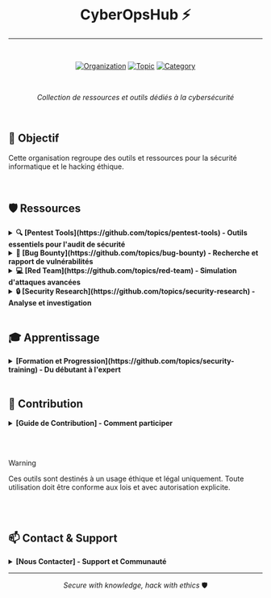 <div align="center">

# CyberOpsHub ⚡
---
<br>

[![Organization](https://img.shields.io/badge/Organization-CyberOpsHub-181717?logo=github)](https://github.com/CyberOpsHub)
[![Topic](https://img.shields.io/badge/Topic-Security-red?logo=github)](https://github.com/topics/security)
[![Category](https://img.shields.io/badge/Category-Pentest-blue?logo=github)](https://github.com/topics/pentest)

<br>

*Collection de ressources et outils dédiés à la cybersécurité*
</div>
<br>

## 🎯 Objectif
Cette organisation regroupe des outils et ressources pour la sécurité informatique et le hacking éthique.

<br>

## 🛡️ Ressources

<details>
<summary><strong>🔍 [Pentest Tools](https://github.com/topics/pentest-tools) - Outils essentiels pour l'audit de sécurité</strong></summary>

- [**Security Assessment**](https://github.com/topics/security-assessment)
  - [Scanner de vulnérabilités](https://github.com/topics/vulnerability-scanner)
  - [Tests d'intrusion](https://github.com/topics/penetration-testing)
  - [Audit de configuration](https://github.com/topics/security-audit)
  - [Analyse de code](https://github.com/topics/code-analysis)

- [**Network Security**](https://github.com/topics/network-security)
  - [Analyse de trafic](https://github.com/topics/traffic-analysis)
  - [Tests d'infrastructure](https://github.com/topics/infrastructure-testing)
  - [Sécurité périmétrique](https://github.com/topics/perimeter-security)
  - [Détection d'intrusion](https://github.com/topics/intrusion-detection)
</details>

<details>
<summary><strong>🐞 [Bug Bounty](https://github.com/topics/bug-bounty) - Recherche et rapport de vulnérabilités</strong></summary>

- [**Reconnaissance Tools**](https://github.com/topics/recon-tools)
  - [Enumération de domaines](https://github.com/topics/domain-enumeration)
  - [Scan de ports](https://github.com/topics/port-scanning)
  - [Cartographie d'applications](https://github.com/topics/application-mapping)
  - [OSINT avancé](https://github.com/topics/osint)

- [**Report Templates**](https://github.com/topics/vulnerability-reporting)
  - [Templates standardisés](https://github.com/topics/report-templates)
  - [Bonnes pratiques](https://github.com/topics/security-best-practices)
  - [Preuves de concept](https://github.com/topics/proof-of-concept)
  - [Impact assessment](https://github.com/topics/impact-assessment)
</details>

<details>
<summary><strong>💻 [Red Team](https://github.com/topics/red-team) - Simulation d'attaques avancées</strong></summary>

- [**Exploit Development**](https://github.com/topics/exploit-development)
  - [Recherche de vulnérabilités](https://github.com/topics/vulnerability-research)
  - [Développement de PoC](https://github.com/topics/poc-development)
  - [Tests d'exploitation](https://github.com/topics/exploit-testing)
  - [Validation de patches](https://github.com/topics/patch-validation)

- [**Post-Exploitation**](https://github.com/topics/post-exploitation)
  - [Persistence](https://github.com/topics/persistence-techniques)
  - [Pivoting réseau](https://github.com/topics/network-pivoting)
  - [Elevation de privilèges](https://github.com/topics/privilege-escalation)
  - [Data exfiltration](https://github.com/topics/data-exfiltration)
</details>

<details>
<summary><strong>🔒 [Security Research](https://github.com/topics/security-research) - Analyse et investigation</strong></summary>

- [**Malware Analysis**](https://github.com/topics/malware-analysis)
  - [Analyse statique](https://github.com/topics/static-analysis)
  - [Analyse dynamique](https://github.com/topics/dynamic-analysis)
  - [Rétro-ingénierie](https://github.com/topics/reverse-engineering)
  - [Classification de malware](https://github.com/topics/malware-classification)

- [**Threat Intel**](https://github.com/topics/threat-intelligence)
  - [Veille cybersécurité](https://github.com/topics/cyber-threat-intelligence)
  - [Indicateurs de compromission](https://github.com/topics/ioc)
  - [Analyse de menaces](https://github.com/topics/threat-analysis)
  - [Reporting sécurité](https://github.com/topics/security-reporting)
</details>

<br>

## 🎓 Apprentissage

<details>
<summary><strong>[Formation et Progression](https://github.com/topics/security-training) - Du débutant à l'expert</strong></summary>

### [📘 Niveau Débutant](https://github.com/topics/security-basics)
- [Fondamentaux réseau](https://github.com/topics/network-fundamentals)
- [Linux essentials](https://github.com/topics/linux-basics)
- [Scripting de base](https://github.com/topics/security-scripting)
- [Sécurité 101](https://github.com/topics/security-fundamentals)

### [📗 Niveau Intermédiaire](https://github.com/topics/intermediate-security)
- [Web security](https://github.com/topics/web-security)
- [Network pentesting](https://github.com/topics/network-pentesting)
- [Exploit basics](https://github.com/topics/exploit-basics)
- [Forensics](https://github.com/topics/digital-forensics)

### [📕 Niveau Expert](https://github.com/topics/advanced-security)
- [Zero-day research](https://github.com/topics/zero-day)
- [Advanced exploitation](https://github.com/topics/advanced-exploitation)
- [Malware development](https://github.com/topics/malware-development)
- [Red teaming](https://github.com/topics/red-teaming)
</details>

<br>

## 🤝 Contribution

<details>
<summary><strong>[Guide de Contribution] - Comment participer</strong></summary>

1. Fork du repository
2. Création d'une branche
   ```bash
   git checkout -b feature/nouvelle-feature
   ```
3. Commit des changements
   ```bash
   git commit -m "✨ Ajout de feature"
   ```
4. Push et Pull Request
</details>

<br><br>

> [!WARNING]  
> Ces outils sont destinés à un usage éthique et légal uniquement. Toute utilisation doit être conforme aux lois et avec autorisation explicite.

<br><br>

## 📫 Contact & Support

<details>
<summary><strong>[Nous Contacter] - Support et Communauté</strong></summary>

- **GitHub**: [@CyberOpsHub](https://github.com/CyberOpsHub)
- **Discord**: [CyberOps Community](#)
- **Twitter**: [@CyberOpsHub](#)
</details>

---

<div align="center">

*Secure with knowledge, hack with ethics* 🛡️

</div>

